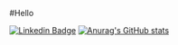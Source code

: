 #Hello

[![Linkedin Badge](https://img.shields.io/badge/-LinkedIn-blue?style=flat-square&logo=Linkedin&logoColor=white&link=https://www.linkedin.com/in/fagnerpsantos/)](https://www.linkedin.com/in/eriquetoledo/)
[![Anurag's GitHub stats](https://github-readme-stats.vercel.app/api?username=patrick9as)](https://github.com/patrick9as/github-readme-stats)
